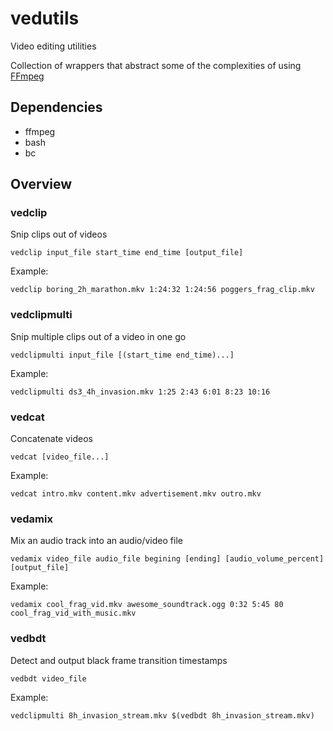 # vedutils

Video editing utilities

Collection of wrappers that abstract some of the complexities of using [FFmpeg](https://ffmpeg.org/)


## Dependencies

- ffmpeg
- bash
- bc


## Overview


### vedclip

Snip clips out of videos

```
vedclip input_file start_time end_time [output_file]
```

 Example:

```
vedclip boring_2h_marathon.mkv 1:24:32 1:24:56 poggers_frag_clip.mkv
```


### vedclipmulti

Snip multiple clips out of a video in one go

```
vedclipmulti input_file [(start_time end_time)...]
```

 Example:

```
vedclipmulti ds3_4h_invasion.mkv 1:25 2:43 6:01 8:23 10:16
```


### vedcat

Concatenate videos

```
vedcat [video_file...]
```

 Example:

```
vedcat intro.mkv content.mkv advertisement.mkv outro.mkv
```

### vedamix

Mix an audio track into an audio/video file

```
vedamix video_file audio_file begining [ending] [audio_volume_percent] [output_file]
```

 Example:

```
vedamix cool_frag_vid.mkv awesome_soundtrack.ogg 0:32 5:45 80 cool_frag_vid_with_music.mkv
```


### vedbdt

Detect and output black frame transition timestamps

```
vedbdt video_file
```

Example:

```
vedclipmulti 8h_invasion_stream.mkv $(vedbdt 8h_invasion_stream.mkv)
```
